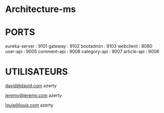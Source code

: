 # Architecture-ms

#  PORTS 
eureka-server : 9101
gateway : 9102
bootadmin : 9103
webclient : 8080
user-api : 9005
comment-api : 9008
category-api : 9007
article-api : 9006

#   UTILISATEURS 
david@david.com
azerty

jeremy@jeremy.com
azerty

louis@louis.com
azerty

